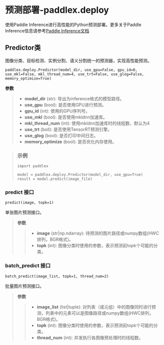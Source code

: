# 预测部署-paddlex.deploy

使用Paddle Inference进行高性能的Python预测部署。更多关于Paddle Inference信息请参考[Paddle Inference文档](https://paddle-inference.readthedocs.io/en/latest/#)

## Predictor类

图像分类、目标检测、实例分割、语义分割统一的预测器，实现高性能预测。

```
paddlex.deploy.Predictor(model_dir, use_gpu=False, gpu_id=0, use_mkl=False, mkl_thread_num=4, use_trt=False, use_glog=False, memory_optimize=True)
```

**参数**

> * **model_dir** (str): 导出为inference格式的模型路径。
> * **use_gpu** (bool): 是否使用GPU进行预测。
> * **gpu_id** (int): 使用的GPU序列号。
> * **use_mkl** (bool): 是否使用mkldnn加速库。
> * **mkl_thread_num** (int): 使用mkldnn加速库时的线程数，默认为4
> * **use_trt** (boll): 是否使用TensorRT预测引擎。
> * **use_glog** (bool): 是否打印中间日志。
> * **memory_optimize** (bool): 是否优化内存使用。

> ### 示例
>
> ```
> import paddlex
>
> model = paddlex.deploy.Predictor(model_dir, use_gpu=True)
> result = model.predict(image_file)
> ```

### predict 接口

```
predict(image, topk=1)
```

单张图片预测接口。

> **参数**
>
> > * **image** (str|np.ndarray): 待预测的图片路径或numpy数组(HWC排列，BGR格式)。
> > * **topk** (int): 图像分类时使用的参数，表示预测前topk个可能的分类。

### batch_predict 接口
```
batch_predict(image_list, topk=1, thread_num=2)
```
批量图片预测接口。

> **参数**
>
> > * **image_list** (list|tuple): 对列表（或元组）中的图像同时进行预测，列表中的元素可以是图像路径或numpy数组(HWC排列，BGR格式)。
> > * **topk** (int): 图像分类时使用的参数，表示预测前topk个可能的分类。
> > * **thread_num** (int): 并发执行各图像预处理时的线程数。

